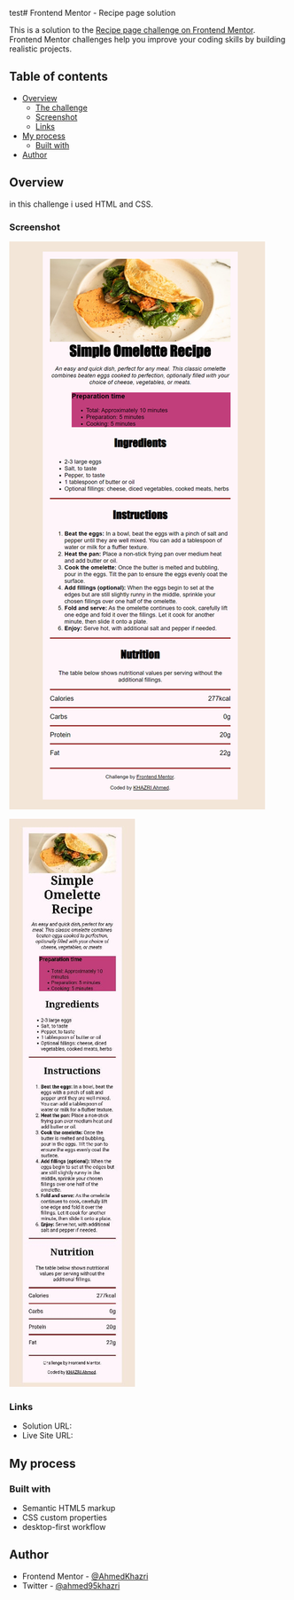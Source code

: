 test# Frontend Mentor - Recipe page solution

This is a solution to the [Recipe page challenge on Frontend Mentor](https://www.frontendmentor.io/challenges/recipe-page-KiTsR8QQKm). Frontend Mentor challenges help you improve your coding skills by building realistic projects. 

## Table of contents

- [Overview](#overview)
  - [The challenge](#the-challenge)
  - [Screenshot](#screenshot)
  - [Links](#links)
- [My process](#my-process)
  - [Built with](#built-with)
- [Author](#author)


## Overview
in this challenge i used HTML and CSS.
### Screenshot

![Desktop screenshot](./assets/images/desktop-screenshot.png)

![Mobile screenshot](./assets/images/mobile-screenshot.jpg)

### Links

- Solution URL: [](https://github.com/AhmedKhazri/recipe-page)
- Live Site URL: [](https://ahmedkhazri.github.io/recipe-page/)

## My process

### Built with

- Semantic HTML5 markup
- CSS custom properties
- desktop-first workflow

## Author

- Frontend Mentor - [@AhmedKhazri](https://www.frontendmentor.io/profile/AhmedKhazri)
- Twitter - [@ahmed95khazri](https://twitter.com/ahmed95khazri)

